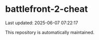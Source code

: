 # battlefront-2-cheat

Last updated: 2025-06-07 07:22:17

This repository is automatically maintained.
